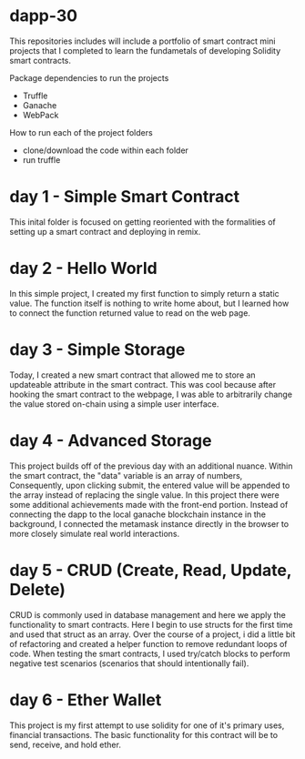 # dapp-30
This repositories includes will include a portfolio of smart contract mini projects that I completed to learn the fundametals of developing Solidity smart contracts.

Package dependencies to run the projects
- Truffle
- Ganache
- WebPack

How to run each of the project folders
  - clone/download the code within each folder
  - run truffle

# day 1 - Simple Smart Contract
This inital folder is focused on getting reoriented with the formalities of setting up a smart contract and deploying in remix.

# day 2 - Hello World
In this simple project, I created my first function to simply return a static value. The function itself is nothing to write home about, but I learned how to connect the function returned value to read on the web page.

# day 3 - Simple Storage
Today, I created a new smart contract that allowed me to store an updateable attribute in the smart contract. This was cool because after hooking the smart contract to the webpage, I was able to arbitrarily change the value stored on-chain using a simple user interface.

# day 4 - Advanced Storage
This project builds off of the previous day with an additional nuance. Within the smart contract, the "data" variable is an array of numbers,  Consequently, upon clicking submit, the entered value will be appended to the array instead of replacing the single value.
In this project there were some additional achievements made with the front-end portion. Instead of connecting the dapp to the local ganache blockchain instance in the background, I connected the metamask instance directly in the browser to more closely simulate real world interactions. 

# day 5 - CRUD (Create, Read, Update, Delete)
CRUD is commonly used in database management and here we apply the functionality to smart contracts. Here I begin to use structs for the first time and used that struct as an array. 
Over the course of a project, i did a little bit of refactoring and created a helper function to remove redundant loops of code.
When testing the smart contracts, I used try/catch blocks to perform negative test scenarios (scenarios that should intentionally fail).

# day 6 - Ether Wallet
This project is my first attempt to use solidity for one of it's primary uses, financial transactions. The basic functionality for this contract will be to send, receive, and hold ether.